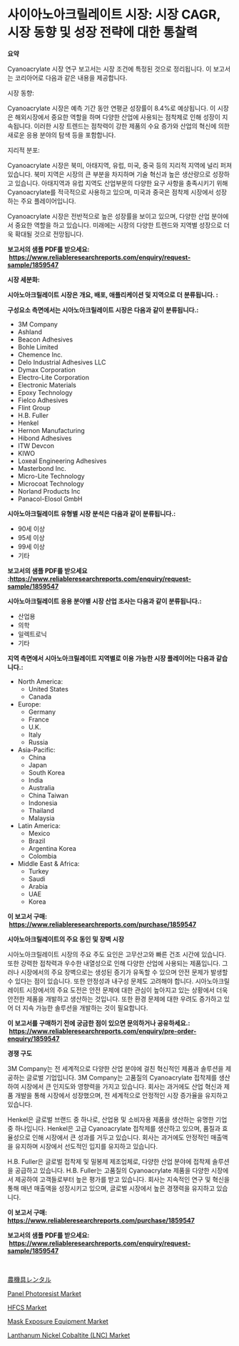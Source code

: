 <p><h1>사이아노아크릴레이트 시장: 시장 CAGR, 시장 동향 및 성장 전략에 대한 통찰력</h1></p><p><strong>요약</strong></p>
<p><p>Cyanoacrylate 시장 연구 보고서는 시장 조건에 특정된 것으로 정리됩니다. 이 보고서는 코리아어로 다음과 같은 내용을 제공합니다. </p><p>시장 동향:</p><p>Cyanoacrylate 시장은 예측 기간 동안 연평균 성장률이 8.4%로 예상됩니다. 이 시장은 해외시장에서 중요한 역할을 하며 다양한 산업에 사용되는 점착제로 인해 성장이 지속됩니다. 이러한 시장 트렌드는 점착력이 강한 제품의 수요 증가와 산업의 혁신에 의한 새로운 응용 분야의 탐색 등을 포함합니다.</p><p>지리적 분포:</p><p>Cyanoacrylate 시장은 북미, 아태지역, 유럽, 미국, 중국 등의 지리적 지역에 널리 퍼져 있습니다. 북미 지역은 시장의 큰 부분을 차지하며 기술 혁신과 높은 생산량으로 성장하고 있습니다. 아태지역과 유럽 지역도 산업부문의 다양한 요구 사항을 충족시키기 위해 Cyanoacrylate를 적극적으로 사용하고 있으며, 미국과 중국은 점착제 시장에서 성장하는 주요 플레이어입니다.</p><p>Cyanoacrylate 시장은 전반적으로 높은 성장률을 보이고 있으며, 다양한 산업 분야에서 중요한 역할을 하고 있습니다. 미래에는 시장의 다양한 트렌드와 지역별 성장으로 더욱 확대될 것으로 전망됩니다.</p></p>
<p><strong>보고서의 샘플 PDF를 받으세요: &nbsp;<a href="https://www.reliableresearchreports.com/enquiry/request-sample/1859547">https://www.reliableresearchreports.com/enquiry/request-sample/1859547</a></strong></p>
<p><strong>시장 세분화:</strong></p>
<p><strong> 시아노아크릴레이트 시장은 개요, 배포, 애플리케이션 및 지역으로 더 분류됩니다. :</strong></p>
<p><strong>구성요소 측면에서는 시아노아크릴레이트 시장은 다음과 같이 분류됩니다.:</strong></p>
<p><ul><li>3M Company</li><li>Ashland</li><li>Beacon Adhesives</li><li>Bohle Limited</li><li>Chemence Inc.</li><li>Delo Industrial Adhesives LLC</li><li>Dymax Corporation</li><li>Electro-Lite Corporation</li><li>Electronic Materials</li><li>Epoxy Technology</li><li>Fielco Adhesives</li><li>Flint Group</li><li>H.B. Fuller</li><li>Henkel</li><li>Hernon Manufacturing</li><li>Hibond Adhesives</li><li>ITW Devcon</li><li>KIWO</li><li>Loxeal Engineering Adhesives</li><li>Masterbond Inc.</li><li>Micro-Lite Technology</li><li>Microcoat Technology</li><li>Norland Products Inc</li><li>Panacol-Elosol GmbH</li></ul></p>
<p><strong> 시아노아크릴레이트 유형별 시장 분석은 다음과 같이 분류됩니다.:</strong></p>
<p><ul><li>90세 이상</li><li>95세 이상</li><li>99세 이상</li><li>기타</li></ul></p>
<p><strong>보고서의 샘플 PDF를 받으세요 :<a href="https://www.reliableresearchreports.com/enquiry/request-sample/1859547">https://www.reliableresearchreports.com/enquiry/request-sample/1859547</a></strong></p>
<p><strong> 시아노아크릴레이트 응용 분야별 시장 산업 조사는 다음과 같이 분류됩니다.:</strong></p>
<p><ul><li>산업용</li><li>의학</li><li>일렉트로닉</li><li>기타</li></ul></p>
<p><strong>지역 측면에서 시아노아크릴레이트 지역별로 이용 가능한 시장 플레이어는 다음과 같습니다.:</strong></p>
<p><ul>
    <li>
        North America:
        <ul>
            <li>United States</li>
            <li>Canada</li>
        </ul>
    </li>
    <li>
        Europe:
        <ul>
            <li>Germany</li>
            <li>France</li>
            <li>U.K.</li>
            <li>Italy</li>
            <li>Russia</li>
        </ul>
    </li>
    <li>
        Asia-Pacific:
        <ul>
            <li>China</li>
            <li>Japan</li>
            <li>South Korea</li>
            <li>India</li>
            <li>Australia</li>
            <li>China Taiwan</li>
            <li>Indonesia</li>
            <li>Thailand</li>
            <li>Malaysia</li>
        </ul>
    </li>
    <li>
        Latin America:
        <ul>
            <li>Mexico</li>
            <li>Brazil</li>
            <li>Argentina Korea</li>
            <li>Colombia</li>
        </ul>
    </li>
    <li>
        Middle East & Africa:
        <ul>
            <li>Turkey</li>
            <li>Saudi</li>
            <li>Arabia</li>
            <li>UAE</li>
            <li>Korea</li>
        </ul>
    </li>
    </ul></p>
<p><strong>이 보고서 구매: &nbsp;<a href="https://www.reliableresearchreports.com/purchase/1859547">https://www.reliableresearchreports.com/purchase/1859547</a></strong></p>
<p><strong>시아노아크릴레이트의 주요 동인 및 장벽 시장</strong></p>
<p><p>시아노아크릴레이트 시장의 주요 주도 요인은 고무산고와 빠른 건조 시간에 있습니다. 또한 강력한 접착력과 우수한 내열성으로 인해 다양한 산업에 사용되는 제품입니다. 그러나 시장에서의 주요 장벽으로는 생성된 증기가 유독할 수 있으며 안전 문제가 발생할 수 있다는 점이 있습니다. 또한 안정성과 내구성 문제도 고려해야 합니다. 시아노아크릴레이트 시장에서의 주요 도전은 안전 문제에 대한 관심이 높아지고 있는 상황에서 더욱 안전한 제품을 개발하고 생산하는 것입니다. 또한 환경 문제에 대한 우려도 증가하고 있어 더 지속 가능한 솔루션을 개발하는 것이 필요합니다.</p></p>
<p><strong>이 보고서를 구매하기 전에 궁금한 점이 있으면 문의하거나 공유하세요.: &nbsp;<a href="https://www.reliableresearchreports.com/enquiry/pre-order-enquiry/1859547">https://www.reliableresearchreports.com/enquiry/pre-order-enquiry/1859547</a></strong></p>
<p><strong>경쟁 구도</strong></p>
<p><p>3M Company는 전 세계적으로 다양한 산업 분야에 걸친 혁신적인 제품과 솔루션을 제공하는 글로벌 기업입니다. 3M Company는 고품질의 Cyanoacrylate 접착제를 생산하여 시장에서 큰 인지도와 영향력을 가지고 있습니다. 회사는 과거에도 산업 혁신과 제품 개발을 통해 시장에서 성장했으며, 전 세계적으로 안정적인 시장 증가율을 유지하고 있습니다.</p><p>Henkel은 글로벌 브랜드 중 하나로, 산업용 및 소비자용 제품을 생산하는 유명한 기업 중 하나입니다. Henkel은 고급 Cyanoacrylate 접착제를 생산하고 있으며, 품질과 효율성으로 인해 시장에서 큰 성과를 거두고 있습니다. 회사는 과거에도 안정적인 매출액을 유지하며 시장에서 선도적인 입지를 유지하고 있습니다.</p><p>H.B. Fuller은 글로벌 접착제 및 밀봉제 제조업체로, 다양한 산업 분야에 접착제 솔루션을 공급하고 있습니다. H.B. Fuller는 고품질의 Cyanoacrylate 제품을 다양한 시장에서 제공하여 고객들로부터 높은 평가를 받고 있습니다. 회사는 지속적인 연구 및 혁신을 통해 매년 매출액을 성장시키고 있으며, 글로벌 시장에서 높은 경쟁력을 유지하고 있습니다.</p></p>
<p><strong>이 보고서 구매: &nbsp; <a href="https://www.reliableresearchreports.com/purchase/1859547">https://www.reliableresearchreports.com/purchase/1859547</a></strong></p>
<p><strong>보고서의 샘플 PDF를 받으세요: &nbsp;<a href="https://www.reliableresearchreports.com/enquiry/request-sample/1859547">https://www.reliableresearchreports.com/enquiry/request-sample/1859547</a></strong><strong></strong></p>
<p>&nbsp;</p>
<p><p><a href="https://github.com/efcvopdgkdx128/Market-Research-Report-List-1/blob/main/1455319192583.md">農機具レンタル</a></p><p><a href="https://issuu.com/reportprime-2/docs/panel-photoresist-market-size-2030.pptx">Panel Photoresist Market</a></p><p><a href="https://view.publitas.com/reportprime-1/hfcs-market-research-report-provides-thorough-industry-overview-which-offers-an-in-depth-analysis-of-product-trends-and-new-market-divisions/">HFCS Market</a></p><p><a href="https://issuu.com/reportprime-2/docs/mask-exposure-equipment-market-size-2030.pptx">Mask Exposure Equipment Market</a></p><p><a href="https://forested-sushi-9b0.notion.site/Lanthanum-Nickel-Cobaltite-LNC-Market-Size-Share-Trends-Analysis-Report-By-Application-Regiona-da34b08effc24c95ba238531a5b7367d">Lanthanum Nickel Cobaltite (LNC) Market</a></p></p>